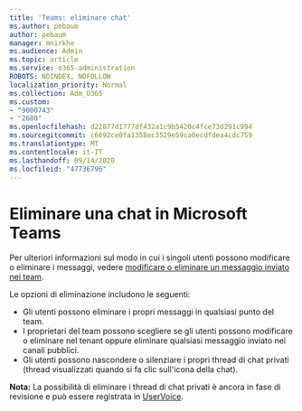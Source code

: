 ```yaml
---
title: 'Teams: eliminare chat'
ms.author: pebaum
author: pebaum
manager: mnirkhe
ms.audience: Admin
ms.topic: article
ms.service: o365-administration
ROBOTS: NOINDEX, NOFOLLOW
localization_priority: Normal
ms.collection: Adm_O365
ms.custom:
- "9000743"
- "2680"
ms.openlocfilehash: d22877d1777df432a1c9b5420c4fce73d291c994
ms.sourcegitcommit: c6692ce0fa1358ec3529e59ca0ecdfdea4cdc759
ms.translationtype: MT
ms.contentlocale: it-IT
ms.lasthandoff: 09/14/2020
ms.locfileid: "47736796"
---
```

# <a name="delete-a-chat-in-microsoft-teams"></a>Eliminare una chat in Microsoft Teams

Per ulteriori informazioni sul modo in cui i singoli utenti possono modificare o eliminare i messaggi, vedere [modificare o eliminare un messaggio inviato nei team](https://support.office.com/article/5f1fe604-a900-4a07-b8b7-8cf70ed6b263). 

Le opzioni di eliminazione includono le seguenti:

- Gli utenti possono eliminare i propri messaggi in qualsiasi punto del team.
- I proprietari del team possono scegliere se gli utenti possono modificare o eliminare nel tenant oppure eliminare qualsiasi messaggio inviato nei canali pubblici.
- Gli utenti possono nascondere o silenziare i propri thread di chat privati (thread visualizzati quando si fa clic sull'icona della chat).

**Nota:** La possibilità di eliminare i thread di chat privati è ancora in fase di revisione e può essere registrata in [UserVoice](https://microsoftteams.uservoice.com/forums/555103-public/suggestions/33535006-delete-private-chat-threads). 